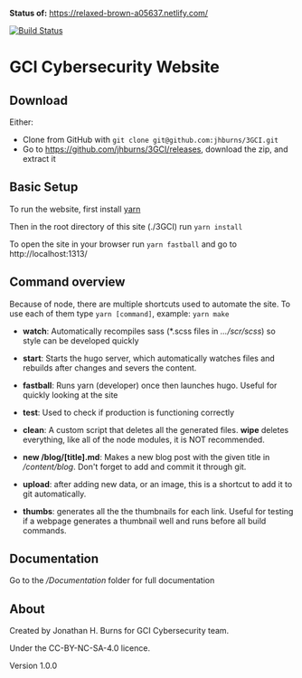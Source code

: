 **Status of:** https://relaxed-brown-a05637.netlify.com/

 [![Build Status](https://travis-ci.org/jhburns/3GCI.svg?branch=master)](https://travis-ci.org/jhburns/3GCI)

# GCI Cybersecurity Website

## Download

Either:

- Clone from GitHub with `git clone git@github.com:jhburns/3GCI.git`
- Go to https://github.com/jhburns/3GCI/releases, download the zip, and extract it

## Basic Setup
To run the website, first install [yarn](https://yarnpkg.com/lang/en/)

Then in the root directory of this site (./3GCI) run `yarn install`

To open the site in your browser run `yarn fastball` and go to http://localhost:1313/

## Command overview
Because of node, there are multiple shortcuts used to automate the site. To use each of them type `yarn [command]`, example: `yarn make`

- **watch**: Automatically recompiles sass (*.scss files in *.../scr/scss*) so style can be developed quickly
- **start**: Starts the hugo server, which automatically watches files and rebuilds after changes and severs the content.
- **fastball**: Runs yarn (developer) once then launches hugo. Useful for quickly looking at the site
- **test**: Used to check if production is functioning correctly
- **clean**: A custom script that deletes all the generated files. **wipe** deletes everything, like all of the node modules, it is NOT recommended. 

- **new /blog/[title].md**: Makes a new blog post with the given title in */content/blog*. Don't forget to add and commit it through git.
- **upload**: after adding new data, or an image, this is a shortcut to add it to git automatically.

- **thumbs**: generates all the the thumbnails for each link. Useful for testing if a webpage generates a thumbnail well and runs before all build commands. 
   
## Documentation
Go to the  */Documentation* folder for full documentation

## About

Created by Jonathan H. Burns for GCI Cybersecurity team. 

Under the CC-BY-NC-SA-4.0 licence.

Version 1.0.0